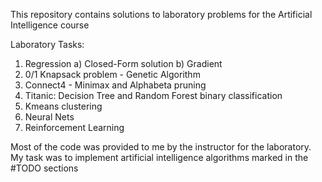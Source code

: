 This repository contains solutions to laboratory problems for the Artificial Intelligence course

Laboratory Tasks:
1. Regression
   a) Closed-Form solution
   b) Gradient
2. 0/1 Knapsack problem - Genetic Algorithm
3. Connect4 - Minimax and Alphabeta pruning
4. Titanic: Decision Tree and Random Forest binary classification
5. Kmeans clustering
6. Neural Nets
7. Reinforcement Learning


Most of the code was provided to me by the instructor for the laboratory. My task was to implement artificial intelligence algorithms marked in the #TODO sections
